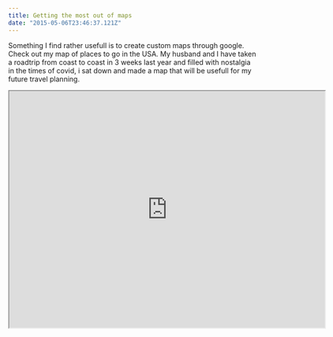 ```yaml
---
title: Getting the most out of maps
date: "2015-05-06T23:46:37.121Z"
---
```


Something I find rather usefull is to create custom maps through google. Check out my map of places to go in the USA.
My husband and I have taken a roadtrip from coast to coast in 3 weeks last year and filled with nostalgia in the times of covid, i sat down and made a map that will be usefull for my future travel planning.

<iframe
src="https://www.google.com/maps/d/u/0/embed?mid=121rT2ATehwamu4vC38sy-HFN5jNmusjg"
width="640" height="480"></iframe>
